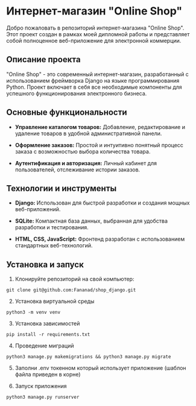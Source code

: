 # Интернет-магазин "Online Shop"

Добро пожаловать в репозиторий интернет-магазина "Online Shop". Этот проект создан в рамках моей дипломной работы и представляет собой полноценное веб-приложение для электронной коммерции.

## Описание проекта

"Online Shop" - это современный интернет-магазин, разработанный с использованием фреймворка Django на языке программирования Python. Проект включает в себя все необходимые компоненты для успешного функционирования электронного бизнеса.

## Основные функциональности

- **Управление каталогом товаров:** Добавление, редактирование и удаление товаров в удобной административной панели.

- **Оформление заказов:** Простой и интуитивно понятный процесс заказа с возможностью выбора количества товара.

- **Аутентификация и авторизация:** Личный кабинет для пользователей, отслеживание истории заказов.

## Технологии и инструменты

- **Django:** Использован для быстрой разработки и создания мощных веб-приложений.

- **SQLite:** Компактная база данных, выбранная для удобства разработки и тестирования.

- **HTML, CSS, JavaScript:** Фронтенд разработан с использованием стандартных веб-технологий.

## Установка и запуск

1. Клонируйте репозиторий на свой компьютер:

```git clone git@github.com:Fananad/shop_django.git```

2. Установка виртуальной среды

```python3 -m venv venv```

3. Установка зависимостей

```pip install -r requirements.txt```

4. Проведение миграций 

```python3 manage.py makemigrations && python3 manage.py migrate```

5. Заполни .env токенном который использует приложение (шаблон файла приведен в корне)

6. Запуск приложения

```python3 manage.py runserver```


